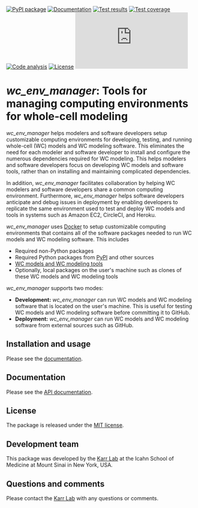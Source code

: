 [![PyPI package](https://img.shields.io/pypi/v/wc_env_manager.svg)](https://pypi.python.org/pypi/wc_env_manager)
[![Documentation](https://img.shields.io/badge/docs-latest-green.svg)](https://docs.karrlab.org/wc_env_manager)
[![Test results](https://circleci.com/gh/KarrLab/wc_env_manager.svg?style=shield)](https://circleci.com/gh/KarrLab/wc_env_manager)
[![Test coverage](https://coveralls.io/repos/github/KarrLab/wc_env_manager/badge.svg)](https://coveralls.io/github/KarrLab/wc_env_manager)
[![Code analysis](https://api.codeclimate.com/v1/badges/aa64537fefad5a9d37b9/maintainability)](https://codeclimate.com/github/KarrLab/wc_env_manager)
[![License](https://img.shields.io/github/license/KarrLab/wc_env_manager.svg)](LICENSE)
![Analytics](https://ga-beacon.appspot.com/UA-86759801-1/wc_env_manager/README.md?pixel)

# *wc_env_manager*: Tools for managing computing environments for whole-cell modeling

*wc_env_manager* helps modelers and software developers setup customizable computing environments for developing, testing, and running whole-cell (WC) models and WC modeling software. This eliminates the need for each modeler and software developer to install and configure the numerous dependencies required for WC modeling. This helps modelers and software developers focus on developing WC models and software tools, rather than on installing and maintaining complicated dependencies.

In addition, *wc_env_manager* facilitates collaboration by helping WC modelers and software developers share a common computing environment. Furthermore, *wc_env_manager* helps software developers anticipate and debug issues in deployment by enabling developers to replicate the same environment used to test and deploy WC models and tools in systems such as Amazon EC2, CircleCI, and Heroku.

*wc_env_manager* uses [Docker](https://www.docker.com>) to setup customizable computing environments that contains all of the software packages needed to run WC models and WC modeling software. This includes

* Required non-Python packages
* Required Python packages from [PyPI](https://pypi.python.org/pypi>) and other sources
* [WC models and WC modeling tools](https://github.com/KarrLab)
* Optionally, local packages on the user's machine such as clones of these WC models and WC modeling tools

*wc_env_manager* supports two modes:

* **Development:** *wc_env_manager* can run WC models and WC modeling software that is located on the user's machine. This is useful for testing WC models and WC modeling software before committing it to GitHub.
* **Deployment:** *wc_env_manager* can run WC models and WC modeling software from external sources such as GitHub.

## Installation and usage
Please see the [documentation](http://docs.karrlab.org/wc_env_manager).

## Documentation
Please see the [API documentation](http://docs.karrlab.org/wc_env_manager).

## License
The package is released under the [MIT license](LICENSE).

## Development team
This package was developed by the [Karr Lab](http://www.karrlab.org) at the Icahn School of Medicine at Mount Sinai in New York, USA.

## Questions and comments
Please contact the [Karr Lab](http://www.karrlab.org) with any questions or comments.
